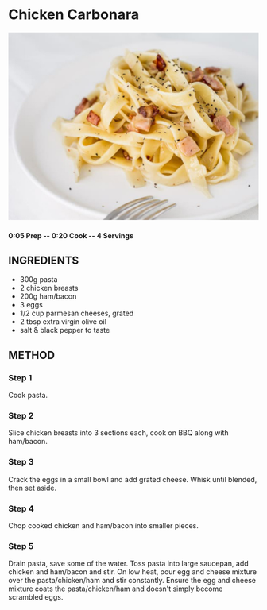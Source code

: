 # Chicken Carbonara
![](https://raw.githubusercontent.com/fuzzwah/recipes/master/pics/Chicken_carbonara.jpg)
#### 0:05 Prep -- 0:20 Cook -- 4 Servings
## INGREDIENTS
* 300g pasta
* 2 chicken breasts
* 200g ham/bacon
* 3 eggs
* 1/2 cup parmesan cheeses, grated
* 2 tbsp extra virgin olive oil
* salt & black pepper to taste
## METHOD
### Step 1
Cook pasta.
### Step 2
Slice chicken breasts into 3 sections each, cook on BBQ along with ham/bacon.
### Step 3
Crack the eggs in a small bowl and add grated cheese. Whisk until blended, then set aside.
### Step 4
Chop cooked chicken and ham/bacon into smaller pieces.
### Step 5
Drain pasta, save some of the water. Toss pasta into large saucepan, add chicken and ham/bacon and stir. On low heat, pour egg and cheese mixture over the pasta/chicken/ham and stir constantly. Ensure the egg and cheese mixture coats the pasta/chicken/ham and doesn't simply become scrambled eggs.
